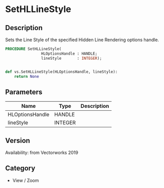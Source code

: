 # SetHLLineStyle

## Description
Sets the Line Style of the specified Hidden Line Rendering options handle.

```pascal
PROCEDURE SetHLLineStyle(
				HLOptionsHandle : HANDLE;
				lineStyle       : INTEGER);
```

```python

def vs.SetHLLineStyle(HLOptionsHandle, lineStyle):
    return None
```

## Parameters
|Name|Type|Description|
|---|---|---|
|HLOptionsHandle|HANDLE||
|lineStyle|INTEGER||

## Version
Availability: from Vectorworks 2019
## Category
* View / Zoom

